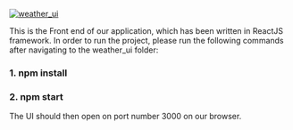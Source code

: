 [![weather_ui](https://github.com/airavata-courses/DCoders/actions/workflows/weather_ui.yaml/badge.svg)](https://github.com/airavata-courses/DCoders/actions/workflows/weather_ui.yaml)

This is the Front end of our application, which has been written in ReactJS framework. In order to run the project, please run the following commands after navigating to the weather_ui folder:

### 1. npm install

### 2. npm start

The UI should then open on port number 3000 on our browser.

